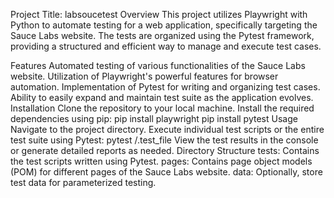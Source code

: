 Project Title: labsoucetest
Overview
This project utilizes Playwright with Python to automate testing for a web application, specifically targeting the Sauce Labs website. The tests are organized using the Pytest framework, providing a structured and efficient way to manage and execute test cases.

Features
Automated testing of various functionalities of the Sauce Labs website.
Utilization of Playwright's powerful features for browser automation.
Implementation of Pytest for writing and organizing test cases.
Ability to easily expand and maintain test suite as the application evolves.
Installation
Clone the repository to your local machine.
Install the required dependencies using pip:
pip install playwright
pip install pytest
Usage
Navigate to the project directory.
Execute individual test scripts or the entire test suite using Pytest:
pytest /.test_file
View the test results in the console or generate detailed reports as needed.
Directory Structure
tests: Contains the test scripts written using Pytest.
pages: Contains page object models (POM) for different pages of the Sauce Labs website.
data: Optionally, store test data for parameterized testing.
